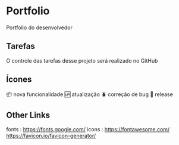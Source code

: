 # Portfolio

Portfolio do desenvolvedor

## Tarefas 

O controle das tarefas desse projeto será realizado no GitHub

## Ícones 

:package: nova funcionalidade
:up: atualização
:beetle: correção de bug
:checkered_flag: release

## Other Links

fonts : https://fonts.google.com/
icons : https://fontawesome.com/
https://favicon.io/favicon-generator/
